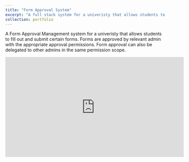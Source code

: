 ```yaml
---
title: "Form Approval System"
excerpt: "A full stack system for a univeristy that allows students to fill out and submit certain forms<br/><img src='/images/home_page.png'>"
collection: portfolio
---
```


A Form Approval Management system for a univeristy that allows students to fill out and submit certain forms. Forms are approved by relevant admin with the appropriate approval permissions. Form approval can also be delegated to other admins in the same permission scope.

<iframe width="560" height="315" 
    src="https://www.youtube.com/embed/Jryld7oRP38" 
    title="YouTube video player" 
    frameborder="0" 
    allow="accelerometer; autoplay; clipboard-write; encrypted-media; gyroscope; picture-in-picture" 
    allowfullscreen>
</iframe>
